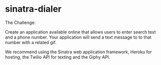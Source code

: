 # sinatra-dialer

The Challenge:

Create an application available online that allows users to enter search text and a phone number. Your application will send a text message to to that number with a related gif.

We recommend using the Sinatra web application framework, Heroku for hosting, the Twilio API for texting and the Giphy API.